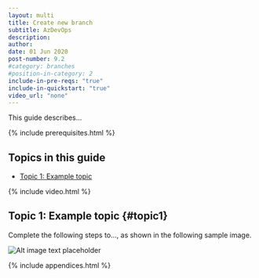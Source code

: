 ```yaml
---
layout: multi
title: Create new branch
subtitle: AzDevOps
description:
author:
date: 01 Jun 2020
post-number: 9.2
#category: branches
#position-in-category: 2
include-in-pre-reqs: "true"
include-in-quickstart: "true"
video_url: "none"
---
```


This guide describes...

{% include prerequisites.html %}

## Topics in this guide

- [Topic 1: Example topic](#topic1)

{% include video.html %}

## Topic 1: Example topic {#topic1}

Complete the following steps to..., as shown in the following sample image.

![Alt image text placeholder](../../assets/images/09-branches/create/azdev/img-placeholder.png)

{% include appendices.html %}

